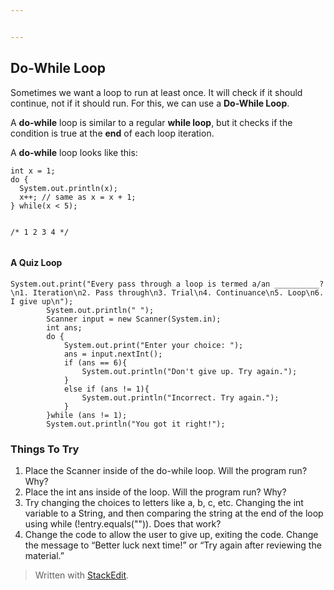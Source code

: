 ```yaml
---


---
```


<h2 id="do-while-loop">Do-While Loop</h2>
<p>Sometimes we want a loop to run at least once. It will check if it should continue, not if it should run. For this, we can use a <strong>Do-While Loop</strong>.</p>
<p>A <strong>do-while</strong> loop is similar to a regular <strong>while loop</strong>, but it checks if the condition is true at the <strong>end</strong> of each loop iteration.</p>
<p>A <strong>do-while</strong> loop looks like this:</p>
<pre><code>int x = 1;
do {
  System.out.println(x);
  x++; // same as x = x + 1;
} while(x &lt; 5);

/*
1
2
3
4
*/
</code></pre>
<h4 id="a-quiz-loop">A Quiz Loop</h4>
<pre><code>System.out.print("Every pass through a loop is termed a/an __________?\n1. Iteration\n2. Pass through\n3. Trial\n4. Continuance\n5. Loop\n6. I give up\n");
        System.out.println(" ");
        Scanner input = new Scanner(System.in);
        int ans;
        do {
            System.out.print("Enter your choice: ");
            ans = input.nextInt();
            if (ans == 6){
                System.out.println("Don't give up. Try again.");
            }
            else if (ans != 1){
                System.out.println("Incorrect. Try again.");
            }
        }while (ans != 1);
        System.out.println("You got it right!");
</code></pre>
<h3 id="things-to-try">Things To Try</h3>
<ol>
<li>Place the Scanner inside of the do-while loop. Will the program run? Why?</li>
<li>Place the int ans inside of the loop. Will the program run? Why?</li>
<li>Try changing the choices to letters like a, b, c, etc. Changing the int variable to a String, and then comparing the string at the end of the loop using while (!entry.equals("")). Does that work?</li>
<li>Change the code to allow the user to give up, exiting the code. Change the message to “Better luck next time!” or “Try again after reviewing the material.”</li>
</ol>
<blockquote>
<p>Written with <a href="https://stackedit.io/">StackEdit</a>.</p>
</blockquote>

